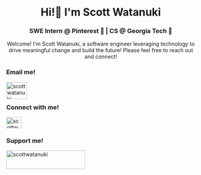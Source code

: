 <h1 align="center">Hi!👋 I'm Scott Watanuki</h1>
<h3 align="center">SWE Intern @ Pinterest 📌 | CS @ Georgia Tech 🐝</h3>

<p align="middle">Welcome! I'm Scott Watanuki, a software engineer leveraging technology to drive meaningful change and build the future!
Please feel free to reach out and connect!</p>

<h3 align="left">Email me!</h3>
<p><a href="mailto:scottwatanuki@gatech.edu"> <img align="left" src="https://banner2.cleanpng.com/20180715/urc/kisspng-computer-icons-html-email-green-email-icon-5b4af8bac5a925.8003476815316399948096.jpg" height="45" width="55" alt="scottwatanuki" /></a></p><br><br>

<h3 align="left">Connect with me!</h3>
<p align="left">
<a href="https://linkedin.com/in/scottwatanuki" target="blank"><img align="center" src="https://raw.githubusercontent.com/rahuldkjain/github-profile-readme-generator/master/src/images/icons/Social/linked-in-alt.svg" alt="scottwatanuki" height="30" width="40" /></a>
</p>

<h3 align="left">Support me!</h3>
<p><a href="https://www.buymeacoffee.com/scottwatanuki"> <img align="left" src="https://cdn.buymeacoffee.com/buttons/v2/default-yellow.png" height="50" width="210" alt="scottwatanuki" /></a></p><br><br>